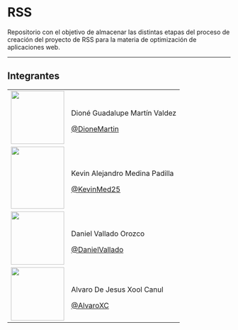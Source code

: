 # RSS
Repositorio con el objetivo de almacenar las distintas etapas del proceso de creación del proyecto de RSS para la materia de optimización de aplicaciones web.

------------
## Integrantes
<div align="center">
    <table>
        <tbody>
            <tr>
                <td>
                    <a href="https://github.com/DioneMartin">
                        <img src="#" width="120px" height="120px">
                    </a>
                </td>
                <td>
                    <p>Dioné Guadalupe Martín Valdez</p>
                    <a href="https://github.com/DioneMartin">@DioneMartin</a>
                </td>
            </tr>
            <tr>
                <td>
                    <a href="https://github.com/KevinMed25">
                        <img src="#" width="120px" height="140px">
                    </a>
                </td>
                <td>
                    <p>Kevin Alejandro Medina Padilla</p>
                    <a href="https://github.com/KevinMed25">@KevinMed25</a>
                </td>
            </tr>
            <tr>
                <td>
                    <a href="https://github.com/DanielVallado">
                        <img src="#" width="120px" height="120px">
                    </a>
                </td>
                <td>
                    <p>Daniel Vallado Orozco</p>
                    <a href="https://github.com/DanielVallado">@DanielVallado</a>
                </td>
            </tr>
            <tr>
                <td>
                    <a href="https://github.com/AlvaroXC">
                        <img src="img/imgAlvaro.jpg" width="120px" height="120px">
                    </a>
                </td>
                <td>
                    <p>Alvaro De Jesus Xool Canul</p>
                    <a href="https://github.com/AlvaroXC">@AlvaroXC</a>
                </td>
            </tr>
        </tbody>
    </table>
</div>
